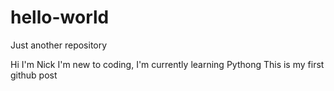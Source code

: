 # hello-world
Just another repository

Hi I'm Nick
I'm new to coding, I'm currently learning Pythong
This is my first github post
